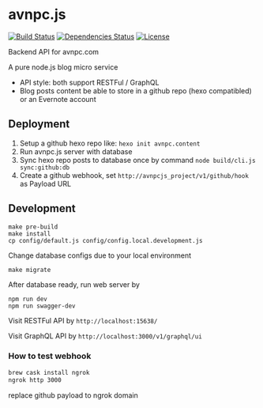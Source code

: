 # avnpc.js

[![Build Status](https://travis-ci.org/AlloVince/avnpc.js.svg?branch=master)](https://travis-ci.org/AlloVince/avnpc.js)
[![Dependencies Status](https://david-dm.org/AlloVince/avnpc.js.svg)](https://david-dm.org/AlloVince/avnpc.js)
[![License](https://img.shields.io/npm/l/avnpc.svg?maxAge=2592000?style=plastic)](https://github.com/AlloVince/avnpc.js/blob/master/LICENSE)

Backend API for avnpc.com

A pure node.js blog micro service

- API style: both support RESTFul / GraphQL
- Blog posts content be able to store in a github repo (hexo compatibled) or an Evernote account

## Deployment

1. Setup a github hexo repo like: `hexo init avnpc.content`
2. Run avnpc.js server with database
3. Sync hexo repo posts to database once by command `node build/cli.js sync:github:db`
4. Create a github webhook, set `http://avnpcjs_project/v1/github/hook` as Payload URL

## Development

```
make pre-build
make install
cp config/default.js config/config.local.development.js
```

Change database configs due to your local environment

```
make migrate
```

After database ready, run web server by

```
npm run dev
npm run swagger-dev
```

Visit RESTFul API by `http://localhost:15638/`

Visit GraphQL API by `http://localhost:3000/v1/graphql/ui`

### How to test webhook

``` bash
brew cask install ngrok
ngrok http 3000
```

replace github payload to ngrok domain

